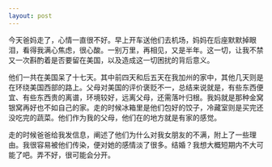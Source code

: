 ```yaml
---
layout: post
---
```

今天爸妈走了，心情一直很不好。早上开车送他们去机场，妈妈在后座默默掉眼泪，看得我满心焦虑，很心酸。一别万里，再相见，又是半年。这一切，让我不禁又一次斟酌着是否要留在美国，以及造成这一切困扰的背后意义。

他们一共在美国呆了十七天。其中前四天和后五天在我加州的家中，其他几天则是在环绕美国西部的路上。父母对美国的评价褒贬不一，总结来说就是，有些东西便宜、有些东西贵的离谱，环境较好，远离父母，还需落叶归根。我妈就是那种金窝银窝再好也不如自己的家。走的时候冰箱里是他们包好的饺子，冷藏室则是买完还没吃完的蔬菜。他们作为我的父母，他们在的地方就是有家的感觉。

走的时候爸爸给我发信息，阐述了他们为什么对我女朋友的不满，附上了一些理由。我很容易被他们传染，便对她的感情淡了很多。结婚？我想大概短期内不大可能了吧。弄不好，很可能会分开。
